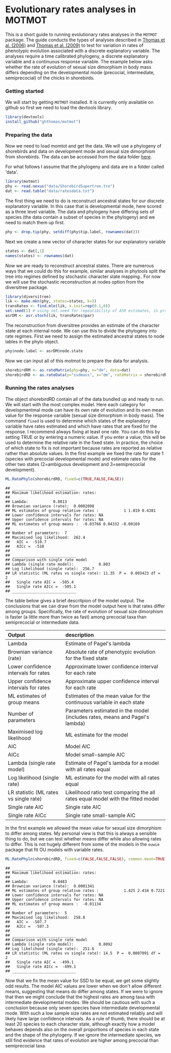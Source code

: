 
Evolutionary rates analyses in MOTMOT
=====================================

This is a short guide to running evolutionary rates analyses in the ```MOTMOT``` package. The guide conducts the types of analyses described in [Thomas et al. (2006)](http://www.ncbi.nlm.nih.gov/pmc/articles/PMC1634920/) and [Thomas et al. (2009)](http://www.tau.ac.il/lifesci/departments/zoology/members/meiri/documents/Thomasetal2009sizediversificationinAnolis.pdf) to test for variation in rates of phenotypic evolution associated with a discrete explanatory variable. The analyses require a time calibrated phylogeny, a discrete explanatory variable and a continuous response variable. The example below asks whether the rate of evolution of sexual size dimorphism in body mass differs depending on the developmental mode (precocial, intermediate, semiprecocial) of the chicks in shorebirds.

### Getting started
We will start by getting ```MOTMOT``` installed. It is currently only available on github so first we need to load the devtools library.



```r
library(devtools)
install_github("ghthomas/motmot")
```

### Preparing the data
Now we need to load momtot and get the data. We will use a phylogeny of shorebirds and data on development mode and sexual size dimorphism from shorebirds. The data can be accessed from the data folder [here](https://github.com/ghthomas/Comparative-analysis-examples).

For what follows I assume that the phylogeny and data are in a folder called 'data'.


```r
library(motmot)
phy <- read.nexus("data/ShorebirdSupertree.tre")
dat <- read.table("data/ratesdata.txt")
```

The first thing we need to do is reconstruct ancestral states for our discrete explanatory variable. In this case that is developmental mode, here scored as a three level variable. The data and phylogeny have differing sets of species (the data contain a subset of species in the phylogeny) and we need to match them up first.


```r
phy <- drop.tip(phy, setdiff(phy$tip.label, rownames(dat)))
```

Next we create a new vector of character states for our explanatory variable


```r
states <- dat[,1]
names(states) <- rownames(dat)
```

Now we are ready to reconstruct ancestral states. There are numerous ways that we could do this for example, similar analyses in phytools split the tree into regimes defined by stochastic character state mapping.. For now we will use the stochastic reconstruction at nodes option from the diversitree package.


```r
library(diversitree)
lik <- make.mkn(phy, states=states, k=3)
transRates <- find.mle(lik, x.init=rep(0.1,6))
set.seed(1) # using set.seed for repeatibility of ASR estimates, in practice it is useful to explore many reconstructions
asrDM <- asr.stoch(lik, transRates$par)
```

The reconstruction from diversitree provides an estimate of the character state at each internal node. We can use this to divide the phylogeny into rate regimes. First we need to assign the estimated ancestral states to node lables in the phylo object.


```r
phy$node.label <- asrDM$node.state
```

Now we can input all of this motmot to prepare the data for analysis.

```r
shorebirdRM <- as.rateMatrix(phy=phy, x="dm", data=dat)
shorebirdRD <- as.rateData(y="ssdmass", x="dm", rateMatrix = shorebirdRM, phy=NULL, data=dat, log.y=FALSE)
```

### Running the rates analyses
The object shorebirdRD contain all of the data bundled up and ready to run. We will start with the most complex model. Here each category for developmentmal mode can have its own rate of evolution and its own mean value for the response variable (sexual size dimorphism in body mass). The command ```fixed``` is used to determine which states of the explanatory variable have rates estimated and which have rates that are fixed for the response. I recommend always fixing at least one rate. You can do this by setting TRUE or by entering a numeric value. If you enter a value, this will be used to determine the relative rate in the fixed state. In practice, the choice of which state to fix is not important because rates are reported as relative rather than absolute values. In the first example we fixed the rate for state 1 (species with precocial developmental mode) and estimate rates for the other two states (2=ambiguous development and 3=semiprecocial development).


```r
ML.RatePhylo(shorebirdRD, fixed=c(TRUE,FALSE,FALSE))
```

```
## ____________________________
## Maximum likelihood estimation: rates:
## 
## Lambda:           0.8013 
## Brownian variance (rate):  0.0002098 
## ML estimates of group relative rates :           1 1.019 0.4381 
## Lower confidence intervals for rates: NA 
## Upper confidence intervals for rates: NA 
## ML estimates of group means :  -0.03766 0.04332 -0.00169 
## 
## Number of parameters:  7 
## Maximised log likelihood:  262.4 
##   AIC =  -510.7   
##   AICc =  -510   
## 
## ____________________________
## Comparison with single rate model
## Lambda (single rate model):           0.803 
## Log likelihood (single rate):  256.7 
## LR statistic (ML rates vs single rate): 11.35  P =  0.003423 df =  2  
##   Single rate AIC =  -505.4   
##   Single rate AICc =  -505.1   
## ____________________________
```

The table below gives a brief descritpion of the model output. The conclusions that we can draw from the model output here is that rates differ among groups. Specifically, the rate of evolution of sexual size dimorphism is faster (a little more than twice as fast) among precocial taxa than semiprecocial or intermediate data.

|  Output  |  description  |  
|:------|:------------|
|Lambda    |Estimate of Pagel's lambda          |
|Brownian variance (rate)     |Absolute rate of phenotypic evolution for the fixed state          |
|Lower confidence intervals for rates     |Approximate lower confidence interval for each rate          |
|Upper confidence intervals for rates     |Approximate upper confidence interval for each rate           |
|ML estimates of group means     |Estimates of the mean value for the continuous variable in each state          |
|Number of parameters     |Parameters estimated in the model (includes rates, means and Pagel's lambda)          |
|Maximised log likelihood     |ML estimate for the model          |
|AIC     |Model AIC           |
|AICc     |Model small-sample AIC          |
|Lambda (single rate model)     |Estimate of Pagel's lambda for a model with all rates equal          |
|Log likelihood (single rate)     |ML estimate for the model with all rates equal           |
|LR statistic (ML rates vs single rate)     |Likelihood ratio test comparing the all rates equal model with the fitted model          |
|Single rate AIC     |Single rate AIC          |
|Single rate AICc     |Single rate small-sample AIC          |


In the first example we allowed the mean value for sexual size dimorphism to differ among states. My personal view is that this is always a sensible thing to do, but we can test whether means differ while also allowing rates to differ. This is not hugely different from some of the models in the ```ouwie``` package that fit OU models with variable rates.


```r
ML.RatePhylo(shorebirdRD, fixed=c(FALSE,FALSE,FALSE), common.mean=TRUE)
```

```
## ____________________________
## Maximum likelihood estimation: rates:
## 
## Lambda:           0.8483 
## Brownian variance (rate):  0.0001341 
## ML estimates of group relative rates :           1.425 2.434 0.7221 
## Lower confidence intervals for rates: NA 
## Upper confidence intervals for rates: NA 
## ML estimates of group means :  -0.01134 
## 
## Number of parameters:  5 
## Maximised log likelihood:  258.8 
##   AIC =  -507.7   
##   AICc =  -507.3   
## 
## ____________________________
## Comparison with single rate model
## Lambda (single rate model):           0.8092 
## Log likelihood (single rate):  251.6 
## LR statistic (ML rates vs single rate): 14.5  P =  0.0007091 df =  2  
##   Single rate AIC =  -499.1   
##   Single rate AICc =  -499.1   
## ____________________________
```

Now that we fix the mean value for SSD to be equal, we get some slightly odd results. The model AIC values are lower when we don't allow different means, suggesting that means do differ among states. If we were to ignore that then we might conclude that the highest rates are among taxa with intermediate developmental modes. We should be cautious with such a conclusion because only seven species have intermediate developmental mode. With such a low sample size rates are not estimated reliably and will likely have large confidence intervals. As a rule of thumb, there should be at least 20 species to each character state, although exactly how a model behaves depends also on the overall proportions of species in each state and the shape of the phylogeny. If we ignore the intermediate species, we still find evidence that rates of evolution are higher among precocial than semiprecocial taxa.



